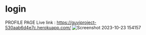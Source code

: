 # login
PROFILE PAGE
Live link : https://guviproject-530aab6d4e7c.herokuapp.com/
![Screenshot 2023-10-23 154157](https://github.com/premkumar-110/weather-info/assets/122764871/820c70a9-58b5-41c2-ad15-773d9055fdf3)
